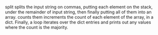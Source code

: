 split splits the input string on commas, putting each element on the stack, under the remainder of input string,
then finally putting all of them into an array.
counts them increments the count of each element of the array, in a dict.
Finally, a loop iterates over the dict entries and prints out any values where the count is the majority.
